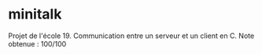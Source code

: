 # minitalk
Projet de l'école 19. Communication entre un serveur et un client en C.
Note obtenue : 100/100
